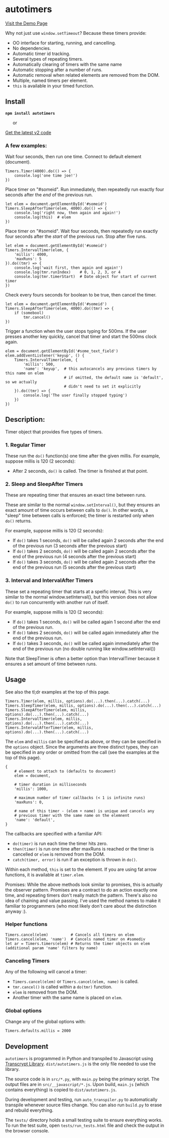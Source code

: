 # autotimers

[Visit the Demo Page](https://rawgit.com/doconix/autotimers/master/demo/index.html)

Why not just use `window.setTimeout`?  Because these timers provide:

* OO interface for starting, running, and cancelling.
* No dependencies.
* Automatic timer id tracking.
* Several types of repeating timers. 
* Automatically clearing of timers with the same name
* Automatic stopping after a number of runs.
* Automatic removal when related elements are removed from the DOM.
* Multiple, named timers per element.
* `this` is available in your timed function.


## Install

**`npm install autotimers`**

&nbsp;&nbsp;&nbsp;&nbsp;&nbsp; or

[Get the latest v2 code](https://raw.githubusercontent.com/doconix/autotimers/master/dist/autotimers.min.js)


### A few examples: 

Wait four seconds, then run one time.  Connect to default element (document).

```
Timers.Timer(4000).do(() => {
    console.log('one time joe!')
})
```

Place timer on "#someid".  Run immediately, then repeatedly run exactly four seconds after the *end* of the previous run.

```
let elem = document.getElementById('#someid')
Timers.SleepAfterTimer(elem, 4000).do(() => {
    console.log('right now, then again and again!')
    console.log(this)  # elem
})
```

Place timer on "#someid".  Wait four seconds, then repeatedly run exactly four seconds after the *start* of the
previous run. Stop after five runs.  

```
let elem = document.getElementById('#someid')
Timers.IntervalTimer(elem, {
    'millis': 4000, 
    'maxRuns': 5 
}).do((tmr) => {
    console.log('wait first, then again and again!')
    console.log(tmr.runIndex)    # 0, 1, 2, 3, or 4
    console.log(tmr.timerStart)  # Date object for start of current timer
})
```

Check every fours seconds for boolean to be true, then cancel the timer.

```
let elem = document.getElementById('#someid')
Timers.SleepAfterTimer(elem, 4000).do((tmr) => {
    if (somebool)
        tmr.cancel()
})
```

Trigger a function when the user stops typing for 500ms.  If the user presses another key quickly, cancel
that timer and start the 500ms clock again.

```
elem = document.getElementById('#some_text_field')
elem.addEventListener('keyup', () {
    Timers.IntervalTimer(elem, {
        'millis': 500, 
        'name': 'keyup',  # this autocancels any previous timers by this name on elem
                          # if omitted, the default name is 'default', so we actually
                          # didn't need to set it explicitly
    }).do((tmr) => {
        console.log('The user finally stopped typing')
    })
})
```


## Description:

Timer object that provides five types of timers.

### 1. Regular Timer

These run the `do()` function(s) one time after the given millis. For example, suppose millis is 120 (2 seconds):

* After 2 seconds, ``do()`` is called.  The timer is finished at that point.

### 2. Sleep and SleepAfter Timers

These are repeating timer that ensures an exact time between runs.

These are similar to the normal `window.setInterval()`, but they ensures an exact amount of time occurs between calls to `do()`.  In other words, a "sleep" time between calls is enforced; the timer is restarted only when ``do()`` returns.

For example, suppose millis is 120 (2 seconds):

* If ``do()`` takes 1 seconds, `do()` will be called again 2 seconds after the end of the previous run (3 seconds after the previous start)
* If `do()` takes 2 seconds, `do()` will be called again 2 seconds after the end of the previous run (4 seconds after the previous start)
* If `do()` takes 3 seconds, `do()` will be called again 2 seconds after the end of the previous run (5 seconds after the previous start)

### 3. Interval and IntervalAfter Timers

These set  a repeating timer that starts at a speific interval,
This is very similar to the normal window.setInterval(), but this version
does not allow `do()` to run concurrently with another run of itself.

For example, suppose millis is 120 (2 seconds):

* If `do()` takes 1 seconds, `do()` will be called again 1 second after the end of the previous run.
* If `do()` takes 2 seconds, `do()` will be called again immediately after the end of the previous run.
* If `do()` takes 3 seconds, `do()` will be called again immediately after the end of the previous run (no double running like window.setInterval())

Note that SleepTimer is often a better option than IntervalTimer because it ensures a set amount of time between runs.

## Usage

See also the tl;dr examples at the top of this page.

```
Timers.Timer(elem, millis, options).do(...).then(...).catch(...)
Timers.SleepTimer(elem, millis, options).do(...).then(...).catch(...)
Timers.SleepAfterTimer(elem, millis, options).do(...).then(...).catch(...)
Timers.IntervalTimer(elem, millis, options).do(...).then(...).catch(...)
Timers.IntervalAfterTimer(elem, millis, options).do(...).then(...).catch(...)
```

The `elem` and `millis` can be specified as above, or they can be specified in the `options` object.  Since the arguments are three distinct types, they can be specified in any order or omitted from the call (see the examples at the top of this page).

```
{
    # element to attach to (defaults to document)
    elem = document,
    
    # timer duration in milliseconds
    'millis': 1000,

    # maximum number of timer callbacks (< 1 is infinite runs)
    'maxRuns': 0,

    # name of this timer - (elem + name) is unique and cancels any
    # previous timer with the same name on the elemnent
    'name': 'default',
}
```

The callbacks are specified with a familiar API:

* `do(timer)` is run each time the timer hits zero.
* `then(timer)` is run one time after maxRuns is reached or the timer is cancelled or `elem` is removed from the DOM.
* `catch(timer, error)` is run if an exception is thrown in `do()`.

Within each method, `this` is set to the element.  If you are using fat arrow functions, it is available at `timer.elem`.

Promises: While the above methods look similar to promises, this is actually the observer pattern. Promises are a contract to do an action exactly one time, and repeating timers don't really match the pattern.  There's also no idea of chaining and value passing.  I've used the method names to make it familiar to programmers (who most likely don't care about the distinction anyway :).

### Helper functions

```
Timers.cancel(elem)          # Cancels all timers on elem
Timers.cancel(elem, 'name')  # Cancels named timer on #somediv
let ar = Timers.timers(elem) # Returns the timer objects on elem (additional param 'name' filters by name)
```

### Canceling Timers

Any of the following will cancel a timer:

* `Timers.cancel(elem)` or `Timers.cancel(elem, name)` is called.
* `tmr.cancel()` is called within a `do(tmr)` function.
* `elem` is removed from the DOM.
* Another timer with the same name is placed on `elem`.

### Global options

Change any of the global options with:

```
Timers.defaults.millis = 2000
```

## Development

`autotimers` is programmed in Python and transpiled to Javascript using [Transcrypt Library](https://www.transcrypt.org/).  `dist/autotimers.js` is the only file needed to use the library.

The source code is in `src/*.py`, with `main.py` being the primary script. The output files are in `src/__javascript/*.js`.  Upon build, `main.js` (which contains everything) is copied to `dist/autotimers.js`. 

During development and testing, run `auto_transpiler.py` to automatically transpile whenever source files change.  You can also run `build.py` to erase and rebuild everything.

The `tests/` directory holds a small testing suite to ensure everything works.  To run the test suite, open `tests/run_tests.html` file and check the output in the browser console.
    
